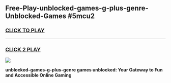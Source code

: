
## Free-Play-unblocked-games-g-plus-genre-Unblocked-Games #5mcu2
<h3>
<a href="https://news.freeplayer.one?title=unblocked-games-g-plus-genre&ref=8M">CLICK TO PLAY</a></h3>
<hr>

<h3>
<a href="https://news.freeplayer.one?title=unblocked-games-g-plus-genre&ref=8M">CLICK 2 PLAY</a>
  
</h3>

<a href="https://news.freeplayer.one?title=unblocked-games-g-plus-genre&ref=8M"><img src="https://clearcache.store/games.png"></a>


**unblocked-games-g-plus-genre games unblocked: Your Gateway to Fun and Accessible Online Gaming**
